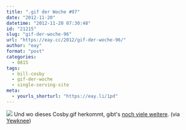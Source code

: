 ```yaml
---
title: ".gif der Woche #97"
date: "2012-11-20"
datetime: "2012-11-20 07:30:48"
id: "21215"
slug: "gif-der-woche-96"
url: "https://eay.cc/2012/gif-der-woche-96/"
author: "eay"
format: "post"
categories:
  - 0815
tags:
  - bill-cosby
  - gif-der-woche
  - single-serving-site
meta:
  - yourls_shorturl: "https://eay.li/1pd"
---
```


![](https://eay.cc/uploads/2012/cosby.gif) Und wo dieses Cosby.gif herkommt, gibt's [noch viele weitere](http://www.instantcosby.com/). (via [Yewknee](http://yewknee.com/blog/instant-cosby/))
